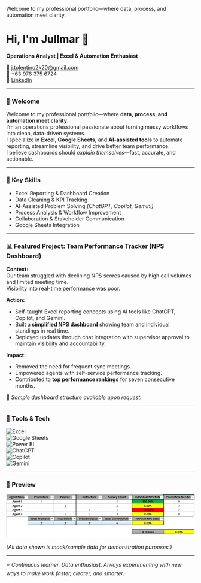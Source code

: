 Welcome to my professional portfolio—where data, process, and automation meet clarity.
# Hi, I'm Jullmar 👋  
**Operations Analyst | Excel & Automation Enthusiast**

📧 [j.tolentino2k20@gmail.com](mailto:j.tolentino2k20@gmail.com)  
📱 +63 976 375 6724  
🔗 [LinkedIn](https://www.linkedin.com/in/jullmar-tolentino/)

---

### 🏁 Welcome  
Welcome to my professional portfolio—where **data, process, and automation meet clarity**.  
I’m an operations professional passionate about turning messy workflows into clean, data-driven systems.  
I specialize in **Excel**, **Google Sheets**, and **AI-assisted tools** to automate reporting, streamline visibility, and drive better team performance.  
I believe dashboards should *explain themselves*—fast, accurate, and actionable.

---

### 🧠 Key Skills
- Excel Reporting & Dashboard Creation  
- Data Cleaning & KPI Tracking  
- AI-Assisted Problem Solving *(ChatGPT, Copilot, Gemini)*  
- Process Analysis & Workflow Improvement  
- Collaboration & Stakeholder Communication  
- Google Sheets Integration  

---

### 📊 Featured Project: Team Performance Tracker (NPS Dashboard)
**Context:**  
Our team struggled with declining NPS scores caused by high call volumes and limited meeting time.  
Visibility into real-time performance was poor.  

**Action:**  
- Self-taught Excel reporting concepts using AI tools like ChatGPT, Copilot, and Gemini.  
- Built a **simplified NPS dashboard** showing team and individual standings in real time.  
- Deployed updates through chat integration with supervisor approval to maintain visibility and accountability.  

**Impact:**  
- Removed the need for frequent sync meetings.  
- Empowered agents with self-service performance tracking.  
- Contributed to **top performance rankings** for seven consecutive months.  

🔗 *Sample dashboard structure available upon request.*

---

### 🧰 Tools & Tech  
![Excel](https://img.shields.io/badge/-Excel-217346?logo=microsoftexcel&logoColor=white)  
![Google Sheets](https://img.shields.io/badge/-Google%20Sheets-34A853?logo=googlesheets&logoColor=white)  
![Power BI](https://img.shields.io/badge/-Power%20BI-F2C811?logo=powerbi&logoColor=black)  
![ChatGPT](https://img.shields.io/badge/-ChatGPT-74AA9C?logo=openai&logoColor=white)  
![Copilot](https://img.shields.io/badge/-Copilot-000000?logo=githubcopilot&logoColor=white)  
![Gemini](https://img.shields.io/badge/-Gemini-4285F4?logo=google&logoColor=white)

---

### 📸 Preview  
![Dashboard Screenshot](Dashboard_Screenshot.jpg)

*(All data shown is mock/sample data for demonstration purposes.)*

---

⭐ *Continuous learner. Data enthusiast. Always experimenting with new ways to make work faster, clearer, and smarter.*
